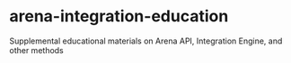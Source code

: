 # arena-integration-education
Supplemental educational materials on Arena API, Integration Engine, and other methods
